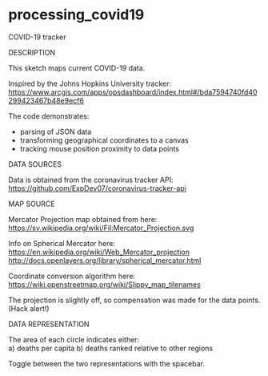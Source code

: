# processing_covid19
COVID-19 tracker

DESCRIPTION

This sketch maps current COVID-19 data.

Inspired by the Johns Hopkins University tracker:
    https://www.arcgis.com/apps/opsdashboard/index.html#/bda7594740fd40299423467b48e9ecf6

The code demonstrates:
  * parsing of JSON data
  * transforming geographical coordinates to a canvas
  * tracking mouse position proximity to data points

DATA SOURCES

Data is obtained from the coronavirus tracker API:
    https://github.com/ExpDev07/coronavirus-tracker-api

MAP SOURCE

Mercator Projection map obtained from here:
    https://sv.wikipedia.org/wiki/Fil:Mercator_Projection.svg

Info on Spherical Mercator here: 
    https://en.wikipedia.org/wiki/Web_Mercator_projection
    http://docs.openlayers.org/library/spherical_mercator.html

Coordinate conversion algorithm here:
    https://wiki.openstreetmap.org/wiki/Slippy_map_tilenames

The projection is slightly off, so compensation was made for the data points.
(Hack alert!)

DATA REPRESENTATION

The area of each circle indicates either:  
  a) deaths per capita
  b) deaths ranked relative to other regions

Toggle between the two representations with the spacebar.

